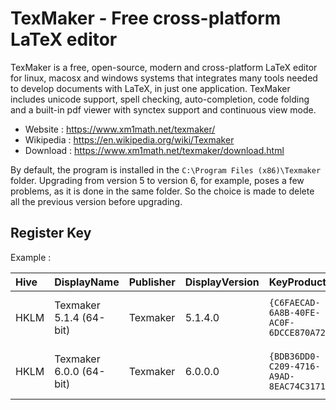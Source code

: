 # TexMaker - Free cross-platform LaTeX editor

TexMaker is a free, open-source, modern and cross-platform LaTeX editor for linux,
macosx and windows systems that integrates many tools needed to develop
documents with LaTeX, in just one application.
TexMaker includes unicode support, spell checking, auto-completion,
code folding and a built-in pdf viewer with synctex support and
continuous view mode.

* Website : https://www.xm1math.net/texmaker/
* Wikipedia : https://en.wikipedia.org/wiki/Texmaker
* Download : https://www.xm1math.net/texmaker/download.html

By default, the program is installed in the `C:\Program Files (x86)\Texmaker` folder.
Upgrading from version 5 to version 6, for example, poses a few problems, as it is done in the same folder.
So the choice is made to delete all the previous version before upgrading.


## Register Key

Example :

 | Hive | DisplayName | Publisher | DisplayVersion | KeyProduct | UninstallExe |
 |:---- |:----------- |:--------- |:-------------- |:---------- |:------------ |
 | HKLM | Texmaker 5.1.4 (64-bit) | Texmaker | 5.1.4.0 | `{C6FAECAD-6A8B-40FE-AC0F-6DCCE870A729}` | `MsiExec.exe /I{C6FAECAD-6A8B-40FE-AC0F-6DCCE870A729}` |
 | HKLM | Texmaker 6.0.0 (64-bit) | Texmaker | 6.0.0.0 | `{BDB36DD0-C209-4716-A9AD-8EAC74C31716}` | `MsiExec.exe /I{BDB36DD0-C209-4716-A9AD-8EAC74C31716}` |
